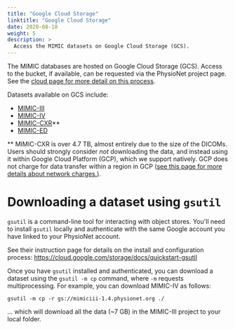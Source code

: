 ```yaml
---
title: "Google Cloud Storage"
linktitle: "Google Cloud Storage"
date: 2020-08-10
weight: 5
description: >
  Access the MIMIC datasets on Google Cloud Storage (GCS).
---
```


The MIMIC databases are hosted on Google Cloud Storage (GCS). Access to the bucket, if available, can be requested via the PhysioNet project page. See the [cloud page for more detail on this process](/iv/access/cloud/).

Datasets available on GCS include:

- [MIMIC-III](https://physionet.org/content/mimiciii/)
- [MIMIC-IV](https://physionet.org/content/mimiciv/)
- [MIMIC-CXR](https://physionet.org/content/mimic-cxr/)\*\*
- [MIMIC-ED](https://physionet.org/content/mimic-iv-ed)


\*\* MIMIC-CXR is over 4.7 TB, almost entirely due to the size of the DICOMs.
Users should strongly consider *not* downloading the data, and instead using it within Google Cloud Platform (GCP), which we support natively.
GCP does not charge for data transfer within a region in GCP ([see this page for more details about network charges.](https://cloud.google.com/storage/pricing#network-pricing)).

# Downloading a dataset using `gsutil`

`gsutil` is a command-line tool for interacting with object stores.
You'll need to install `gsutil` locally and authenticate with the same Google account you have linked to your PhysioNet account.

See their instruction page for details on the install and configuration process: https://cloud.google.com/storage/docs/quickstart-gsutil

Once you have `gsutil` installed and authenticated, you can download a dataset using the `gsutil -m cp` command, where `-m` requests multiprocessing. For example, you can download MIMIC-IV as follows:

```
gsutil -m cp -r gs://mimiciii-1.4.physionet.org ./
```

... which will download all the data (~7 GB) in the MIMIC-III project to your local folder.